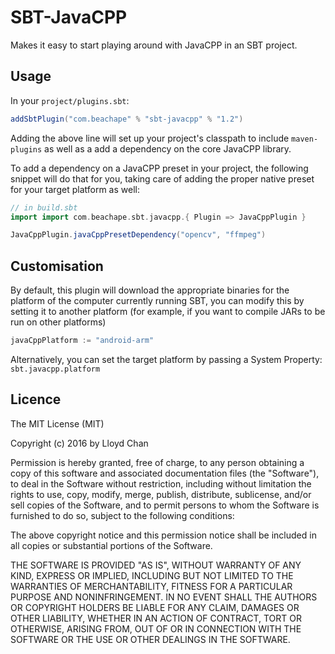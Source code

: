 # SBT-JavaCPP

Makes it easy to start playing around with JavaCPP in an SBT project.

## Usage

In your `project/plugins.sbt`:

```scala
addSbtPlugin("com.beachape" % "sbt-javacpp" % "1.2")
```

Adding the above line will set up your project's classpath to include `maven-plugins` as well as a add a dependency on
the core JavaCPP library.

To add a dependency on a JavaCPP preset in your project, the following snippet will do that for you, taking care
of adding the proper native preset for your target platform as well:

```scala
// in build.sbt
import import com.beachape.sbt.javacpp.{ Plugin => JavaCppPlugin }

JavaCppPlugin.javaCppPresetDependency("opencv", "ffmpeg")
```

## Customisation

By default, this plugin will download the appropriate binaries for the platform of the computer currently
running SBT, you can modify this by setting it to another platform (for example, if you want to compile JARs to be run
on other platforms)

```scala
javaCppPlatform := "android-arm"
```

Alternatively, you can set the target platform by passing a System Property: `sbt.javacpp.platform`

## Licence

The MIT License (MIT)

Copyright (c) 2016 by Lloyd Chan

Permission is hereby granted, free of charge, to any person obtaining a copy
of this software and associated documentation files (the "Software"), to deal
in the Software without restriction, including without limitation the rights
to use, copy, modify, merge, publish, distribute, sublicense, and/or sell
copies of the Software, and to permit persons to whom the Software is
furnished to do so, subject to the following conditions:

The above copyright notice and this permission notice shall be included in
all copies or substantial portions of the Software.

THE SOFTWARE IS PROVIDED "AS IS", WITHOUT WARRANTY OF ANY KIND, EXPRESS OR
IMPLIED, INCLUDING BUT NOT LIMITED TO THE WARRANTIES OF MERCHANTABILITY,
FITNESS FOR A PARTICULAR PURPOSE AND NONINFRINGEMENT. IN NO EVENT SHALL THE
AUTHORS OR COPYRIGHT HOLDERS BE LIABLE FOR ANY CLAIM, DAMAGES OR OTHER
LIABILITY, WHETHER IN AN ACTION OF CONTRACT, TORT OR OTHERWISE, ARISING FROM,
OUT OF OR IN CONNECTION WITH THE SOFTWARE OR THE USE OR OTHER DEALINGS IN
THE SOFTWARE.